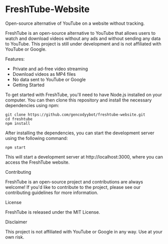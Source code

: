 # FreshTube-Website
Open-source alternative of YouTube on a website without tracking.

FreshTube is an open-source alternative to YouTube that allows users to watch and download videos without any ads and without sending any data to YouTube. This project is still under development and is not affiliated with YouTube or Google.

Features:

* Private and ad-free video streaming
* Download videos as MP4 files
* No data sent to YouTube or Google
* Getting Started

To get started with FreshTube, you'll need to have Node.js installed on your computer. You can then clone this repository and install the necessary dependencies using npm:


```
git clone https://github.com/gencodyybot/freshtube-website.git
cd freshtube
npm install
```
After installing the dependencies, you can start the development server using the following command:


```
npm start
```
This will start a development server at http://localhost:3000, where you can access the FreshTube website.

Contributing

FreshTube is an open-source project and contributions are always welcome! If you'd like to contribute to the project, please see our contributing guidelines for more information.

License

FreshTube is released under the MIT License.

Disclaimer

This project is not affiliated with YouTube or Google in any way. Use at your own risk.


